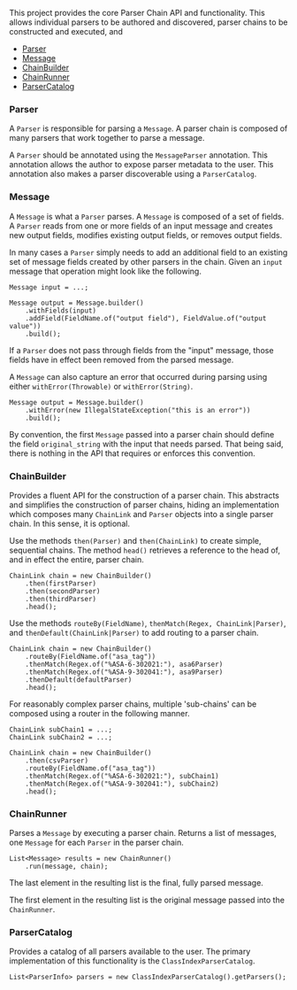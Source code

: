 
This project provides the core Parser Chain API and functionality. This allows individual parsers to be authored and discovered, parser chains to be constructed and executed, and 

* [Parser](#parser)
* [Message](#message)
* [ChainBuilder](#chainbuilder)
* [ChainRunner](#chainrunner)
* [ParserCatalog](#parsercatalog)

### Parser

A `Parser` is responsible for parsing a `Message`.  A parser chain is composed of many parsers that work together to parse a message.

A `Parser` should be annotated using the `MessageParser` annotation. This annotation allows the author to expose parser metadata to the user.  This annotation also makes a parser discoverable using a `ParserCatalog`.

### Message

A `Message` is what a `Parser` parses.  A `Message` is composed of a set of fields. A `Parser` reads from one or more fields of an input message and creates new output fields, modifies existing output fields, or removes output fields.

In many cases a `Parser` simply needs to add an additional field to an existing set of message fields created by other parsers in the chain.  Given an `input` message that operation might look like the following.
```
Message input = ...;

Message output = Message.builder()
    .withFields(input)
    .addField(FieldName.of("output field"), FieldValue.of("output value"))
    .build();
```

If a `Parser` does not pass through fields from the "input" message, those fields have in effect been removed from the parsed message.  

A `Message` can also capture an error that occurred during parsing using either `withError(Throwable)` or `withError(String)`.
```
Message output = Message.builder()
    .withError(new IllegalStateException("this is an error"))
    .build();
```

By convention, the first `Message` passed into a parser chain should define the field `original_string` with the input that needs parsed.  That being said, there is nothing in the API that requires or enforces this convention.


### ChainBuilder

Provides a fluent API for the construction of a parser chain.  This abstracts and simplifies the construction of parser chains, hiding an implementation which composes many `ChainLink` and `Parser` objects into a single parser chain.  In this sense, it is optional.

Use the methods `then(Parser)` and `then(ChainLink)` to create simple, sequential chains. The method `head()` retrieves a reference to the head of, and in effect the entire, parser chain. 
```
ChainLink chain = new ChainBuilder()
    .then(firstParser)
    .then(secondParser)
    .then(thirdParser)
    .head();
```

Use the methods `routeBy(FieldName)`, `thenMatch(Regex, ChainLink|Parser)`, and `thenDefault(ChainLink|Parser)` to add routing to a parser chain.
```
ChainLink chain = new ChainBuilder()
    .routeBy(FieldName.of("asa_tag"))
    .thenMatch(Regex.of("%ASA-6-302021:"), asa6Parser)
    .thenMatch(Regex.of("%ASA-9-302041:"), asa9Parser)
    .thenDefault(defaultParser)
    .head();
```

For reasonably complex parser chains, multiple 'sub-chains' can be composed using a router in the following manner.
```
ChainLink subChain1 = ...;
ChainLink subChain2 = ...;

ChainLink chain = new ChainBuilder()
    .then(csvParser)
    .routeBy(FieldName.of("asa_tag"))
    .thenMatch(Regex.of("%ASA-6-302021:"), subChain1)
    .thenMatch(Regex.of("%ASA-9-302041:"), subChain2)
    .head();
```

### ChainRunner

Parses a `Message` by executing a parser chain. Returns a list of messages, one `Message` for each `Parser` in the parser chain. 
```
List<Message> results = new ChainRunner()
    .run(message, chain);
```

The last element in the resulting list is the final, fully parsed message.

The first element in the resulting list is the original message passed into the `ChainRunner`.  

### ParserCatalog

Provides a catalog of all parsers available to the user.  The primary implementation of this functionality is the `ClassIndexParserCatalog`.

```
List<ParserInfo> parsers = new ClassIndexParserCatalog().getParsers();
```